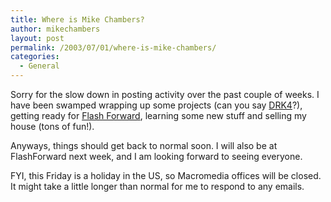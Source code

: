 ```yaml
---
title: Where is Mike Chambers?
author: mikechambers
layout: post
permalink: /2003/07/01/where-is-mike-chambers/
categories:
  - General
---
```



Sorry for the slow down in posting activity over the past couple of weeks. I have been swamped wrapping up some projects (can you say [DRK4][1]?), getting ready for [Flash Forward][2], learning some new stuff and selling my house (tons of fun!).

Anyways, things should get back to normal soon. I will also be at FlashForward next week, and I am looking forward to seeing everyone.

FYI, this Friday is a holiday in the US, so Macromedia offices will be closed. It might take a little longer than normal for me to respond to any emails.

 [1]: http://www.macromedia.com/software/drk/productinfo/product_overview/volume4/
 [2]: http://www.flashforward2003.com